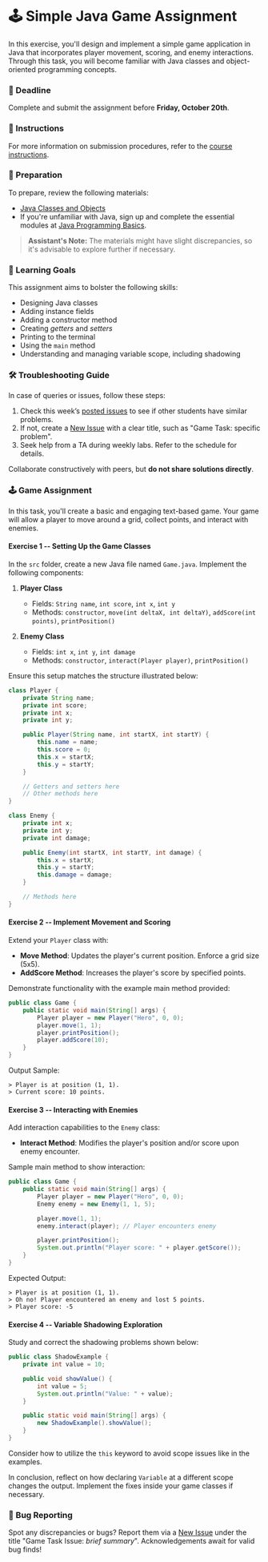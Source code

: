 # 🕹️ Simple Java Game Assignment

In this exercise, you'll design and implement a simple game application in Java that incorporates player movement, scoring, and enemy interactions. Through this task, you will become familiar with Java classes and object-oriented programming concepts.

### 📅 Deadline
Complete and submit the assignment before **Friday, October 20th**.

### 📘 Instructions
For more information on submission procedures, refer to the [course instructions](https://example.com/course/instructions#assignments).

### 📝 Preparation
To prepare, review the following materials:

- [Java Classes and Objects](https://docs.oracle.com/javase/tutorial/java/javaOO/classes.html)
- If you're unfamiliar with Java, sign up and complete the essential modules at [Java Programming Basics](https://example.com/online-java-course).

> **Assistant's Note:** The materials might have slight discrepancies, so it's advisable to explore further if necessary.

### 🎯 Learning Goals
This assignment aims to bolster the following skills:

- Designing Java classes
- Adding instance fields
- Adding a constructor method
- Creating *getters* and *setters*
- Printing to the terminal
- Using the `main` method
- Understanding and managing variable scope, including shadowing

### 🛠️ Troubleshooting Guide
In case of queries or issues, follow these steps:

1. Check this week’s [posted issues](https://example.com/help/issues) to see if other students have similar problems.
2. If not, create a [New Issue](https://example.com/help/issues/new) with a clear title, such as "Game Task: specific problem".
3. Seek help from a TA during weekly labs. Refer to the schedule for details.

Collaborate constructively with peers, but **do not share solutions directly**.

### 🕹️ Game Assignment

In this task, you'll create a basic and engaging text-based game. Your game will allow a player to move around a grid, collect points, and interact with enemies.

#### Exercise 1 -- Setting Up the Game Classes
In the `src` folder, create a new Java file named `Game.java`. Implement the following components:

1. **Player Class**

   - Fields: `String name`, `int score`, `int x`, `int y`
   - Methods: `constructor`, `move(int deltaX, int deltaY)`, `addScore(int points)`, `printPosition()`

2. **Enemy Class**

   - Fields: `int x`, `int y`, `int damage`
   - Methods: `constructor`, `interact(Player player)`, `printPosition()`

Ensure this setup matches the structure illustrated below:

```java
class Player {
    private String name;
    private int score;
    private int x;
    private int y;

    public Player(String name, int startX, int startY) {
        this.name = name;
        this.score = 0;
        this.x = startX;
        this.y = startY;
    }

    // Getters and setters here
    // Other methods here
}

class Enemy {
    private int x;
    private int y;
    private int damage;

    public Enemy(int startX, int startY, int damage) {
        this.x = startX;
        this.y = startY;
        this.damage = damage;
    }

    // Methods here
}
```

#### Exercise 2 -- Implement Movement and Scoring
Extend your `Player` class with:

- **Move Method**: Updates the player's current position. Enforce a grid size (5x5).
- **AddScore Method**: Increases the player's score by specified points.

Demonstrate functionality with the example main method provided:

```java
public class Game {
    public static void main(String[] args) {
        Player player = new Player("Hero", 0, 0);
        player.move(1, 1);
        player.printPosition();
        player.addScore(10);
    }
}
```

Output Sample:

```
> Player is at position (1, 1).
> Current score: 10 points.
```

#### Exercise 3 -- Interacting with Enemies
Add interaction capabilities to the `Enemy` class:

- **Interact Method**: Modifies the player's position and/or score upon enemy encounter.

Sample main method to show interaction:

```java
public class Game {
    public static void main(String[] args) {
        Player player = new Player("Hero", 0, 0);
        Enemy enemy = new Enemy(1, 1, 5);

        player.move(1, 1);
        enemy.interact(player); // Player encounters enemy

        player.printPosition();
        System.out.println("Player score: " + player.getScore());
    }
}
```

Expected Output:

```
> Player is at position (1, 1).
> Oh no! Player encountered an enemy and lost 5 points.
> Player score: -5
```

#### Exercise 4 -- Variable Shadowing Exploration
Study and correct the shadowing problems shown below:

```java
public class ShadowExample {
    private int value = 10;

    public void showValue() {
        int value = 5;
        System.out.println("Value: " + value);
    }

    public static void main(String[] args) {
        new ShadowExample().showValue();
    }
}
```

Consider how to utilize the `this` keyword to avoid scope issues like in the examples.

In conclusion, reflect on how declaring `Variable` at a different scope changes the output. Implement the fixes inside your game classes if necessary.

### 🐛 Bug Reporting
Spot any discrepancies or bugs? Report them via a [New Issue](https://example.com/help/issues/new) under the title "Game Task Issue: *brief summary*". Acknowledgements await for valid bug finds!